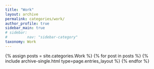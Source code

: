 ```yaml
---
title: "Work"
layout: archive
permalink: categories/work/
author_profile: true
sidebar_main: true
# sidebar:
#         nav: "sidebar-category"
taxonomy: Work
---
```



{% assign posts = site.categories.Work %}
{% for post in posts %} {% include archive-single.html type=page.entries_layout %} {% endfor %}
